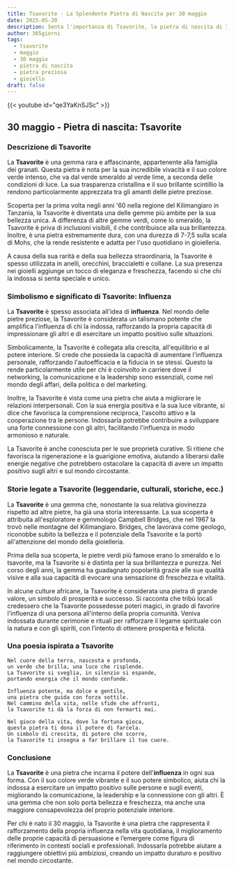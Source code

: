 ```yaml
---
title: Tsavorite - La Splendente Pietra di Nascita per 30 maggio
date: 2025-05-30
description: Senta l'importanza di Tsavorite, la pietra di nascita di 30 maggio che simboleggia Influenza. Lasci che la sua bellezza e il suo significato illuminino la sua giornata.
author: 365giorni
tags:
  - tsavorite
  - maggio
  - 30 maggio
  - pietra di nascita
  - pietra preziosa
  - gioiello
draft: false
---
```


{{< youtube id="qe3YaKnSJSc" >}}

## 30 maggio - Pietra di nascita: Tsavorite

### Descrizione di Tsavorite

La **Tsavorite** è una gemma rara e affascinante, appartenente alla famiglia dei granati. Questa pietra è nota per la sua incredibile vivacità e il suo colore verde intenso, che va dal verde smeraldo al verde lime, a seconda delle condizioni di luce. La sua trasparenza cristallina e il suo brillante scintillio la rendono particolarmente apprezzata tra gli amanti delle pietre preziose.

Scoperta per la prima volta negli anni '60 nella regione del Kilimangiaro in Tanzania, la Tsavorite è diventata una delle gemme più ambite per la sua bellezza unica. A differenza di altre gemme verdi, come lo smeraldo, la Tsavorite è priva di inclusioni visibili, il che contribuisce alla sua brillantezza. Inoltre, è una pietra estremamente dura, con una durezza di 7-7,5 sulla scala di Mohs, che la rende resistente e adatta per l'uso quotidiano in gioielleria.

A causa della sua rarità e della sua bellezza straordinaria, la Tsavorite è spesso utilizzata in anelli, orecchini, braccialetti e collane. La sua presenza nei gioielli aggiunge un tocco di eleganza e freschezza, facendo sì che chi la indossa si senta speciale e unico.

### Simbolismo e significato di Tsavorite: Influenza

La **Tsavorite** è spesso associata all'idea di **influenza**. Nel mondo delle pietre preziose, la Tsavorite è considerata un talismano potente che amplifica l'influenza di chi la indossa, rafforzando la propria capacità di impressionare gli altri e di esercitare un impatto positivo sulle situazioni.

Simbolicamente, la Tsavorite è collegata alla crescita, all'equilibrio e al potere interiore. Si crede che possieda la capacità di aumentare l'influenza personale, rafforzando l'autoefficacia e la fiducia in se stessi. Questo la rende particolarmente utile per chi è coinvolto in carriere dove il networking, la comunicazione e la leadership sono essenziali, come nel mondo degli affari, della politica o del marketing.

Inoltre, la Tsavorite è vista come una pietra che aiuta a migliorare le relazioni interpersonali. Con la sua energia positiva e la sua luce vibrante, si dice che favorisca la comprensione reciproca, l'ascolto attivo e la cooperazione tra le persone. Indossarla potrebbe contribuire a sviluppare una forte connessione con gli altri, facilitando l'influenza in modo armonioso e naturale.

La Tsavorite è anche conosciuta per le sue proprietà curative. Si ritiene che favorisca la rigenerazione e la guarigione emotiva, aiutando a liberarsi dalle energie negative che potrebbero ostacolare la capacità di avere un impatto positivo sugli altri e sul mondo circostante.

### Storie legate a Tsavorite (leggendarie, culturali, storiche, ecc.)

La **Tsavorite** è una gemma che, nonostante la sua relativa giovinezza rispetto ad altre pietre, ha già una storia interessante. La sua scoperta è attribuita all'esploratore e gemmologo Campbell Bridges, che nel 1967 la trovò nelle montagne del Kilimangiaro. Bridges, che lavorava come geologo, riconobbe subito la bellezza e il potenziale della Tsavorite e la portò all'attenzione del mondo della gioielleria.

Prima della sua scoperta, le pietre verdi più famose erano lo smeraldo e lo tsavorite, ma la Tsavorite si è distinta per la sua brillantezza e purezza. Nel corso degli anni, la gemma ha guadagnato popolarità grazie alle sue qualità visive e alla sua capacità di evocare una sensazione di freschezza e vitalità.

In alcune culture africane, la Tsavorite è considerata una pietra di grande valore, un simbolo di prosperità e successo. Si racconta che tribù locali credessero che la Tsavorite possedesse poteri magici, in grado di favorire l'influenza di una persona all'interno della propria comunità. Veniva indossata durante cerimonie e rituali per rafforzare il legame spirituale con la natura e con gli spiriti, con l’intento di ottenere prosperità e felicità.

### Una poesia ispirata a Tsavorite

```
Nel cuore della terra, nascosta e profonda,
un verde che brilla, una luce che risplende.
La Tsavorite si sveglia, in silenzio si espande,
portando energia che il mondo confonde.

Influenza potente, ma dolce e gentile,
una pietra che guida con forza sottile.
Nel cammino della vita, nelle sfide che affronti,
la Tsavorite ti dà la forza di non fermarti mai.

Nel gioco della vita, dove la fortuna gioca,
questa pietra ti dona il potere di farcela.
Un simbolo di crescita, di potere che scorre,
la Tsavorite ti insegna a far brillare il tuo cuore.
```

### Conclusione

La **Tsavorite** è una pietra che incarna il potere dell'**influenza** in ogni sua forma. Con il suo colore verde vibrante e il suo potere simbolico, aiuta chi la indossa a esercitare un impatto positivo sulle persone e sugli eventi, migliorando la comunicazione, la leadership e la connessione con gli altri. È una gemma che non solo porta bellezza e freschezza, ma anche una maggiore consapevolezza del proprio potenziale interiore.

Per chi è nato il 30 maggio, la Tsavorite è una pietra che rappresenta il rafforzamento della propria influenza nella vita quotidiana, il miglioramento delle proprie capacità di persuasione e l’emergere come figura di riferimento in contesti sociali e professionali. Indossarla potrebbe aiutare a raggiungere obiettivi più ambiziosi, creando un impatto duraturo e positivo nel mondo circostante.